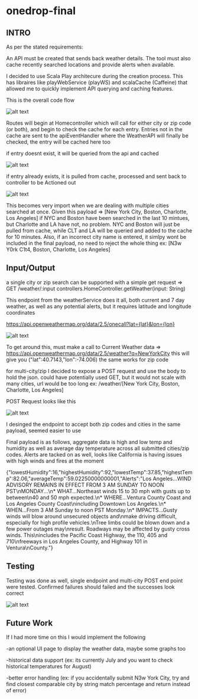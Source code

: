 # onedrop-final

<b>INTRO</b> 
--------------------------------------------------------------------------------------
As per the stated requirements: 

An API must be created that sends back weather details. The tool must also cache recently searched locations and provide alerts when available.
 
I decided to use Scala Play architecure during the creation process. This has libraires like playWebService (playWS) and scalaCache (Caffeine) that allowed me to quickly implement API querying and caching features.
 
 This is the overall code flow 
  
  ![alt text](https://user-images.githubusercontent.com/26445751/142803412-3afbaa93-d128-44cb-bab5-b72a5ae41f5c.png)
  
  Routes will begin at Homecontroller which will call for either city or zip code (or both), and begin to check the cache for each entry. Entries not in the cache are sent to the apiEventHandler where the WeatherAPI will finally be checked, the entry will be cached here too
  
  if entry doesnt exist, it will be queried from the api and cached
  
  ![alt text](https://user-images.githubusercontent.com/26445751/142804539-e5876057-8b84-4995-bddb-8a7840bc9e43.png)
  
  if entry already exists, it is pulled from cache, processed and sent back to controller to be Actioned out
  
  ![alt text](https://user-images.githubusercontent.com/26445751/142804669-2c4f2121-452b-43d7-90f2-62c9a6ec15cd.png)
   
   
   This becomes very import when we are dealing with multiple cities searched at once. Given this payload
    => [New York City, Boston, Charlotte, Los Angeles]
    if NYC and Boston have been searched in the last 10 mintues, but Charlotte and LA have not, no problem. NYC and Boston will just be pulled from cache, while CLT and LA will be queried and added to the cache for 10 minutes. Also, if an incorrect city name is entered, it simlpy wont be included in the final payload, no need to reject the whole thing
    ex: [N3w Y0rk C1t4, Boston, Charlotte, Los Angeles]
  
   
  <b>Input/Output</b> 
  --------------------------------------------------------------------------------------------- 
  
  a single city or zip search can be supported with a simple get request 
  => GET     /weather/:input  controllers.HomeController.getWeather(input: String)
  
  This endpoint from the weatherService does it all, both current and 7 day weather, as well as any potential alerts, but it requires latitude and longitude coordinates 

  https://api.openweathermap.org/data/2.5/onecall?lat={lat}&lon={lon}

![alt text](https://user-images.githubusercontent.com/26445751/142801901-e2097151-5205-4195-b660-1a02522fa861.png)


To get around this, must make a call to Current Weather data
 => https://api.openweathermap.org/data/2.5/weather?q=NewYorkCity
   this will give you ("lat":40.7143,"lon":-74.006) the same works for zip code
  
  for multi-city/zip I decided to expose a POST request and use the body to hold the json.
  could have potentially used GET, but it would not scale with many cities, url would be too long
  ex: /weather/[New York City, Boston, Charlotte, Los Angeles]
  
  POST Request looks like this
  
  ![alt text](https://user-images.githubusercontent.com/26445751/142803947-7d9e4793-efce-4233-b23f-602f1f244347.png)
  
  I desinged the endpoint to accept both zip codes and cities in the same payload, seemed easier to use
  
  
  
 Final payload is as follows, aggregate data is high and low temp and humidity as well as average day temperature across all submitted cities/zip codes.
 Alerts are tacked on as well, looks like California is having issues with high winds and fires at the moment
 
 {"lowestHumidity":16,"highestHumidity":92,"lowestTemp":37.85,"highestTemp":82.06,"averageTemp":59.02250000000001,"Alerts":"Los Angeles...WIND ADVISORY REMAINS IN EFFECT FROM 3 AM SUNDAY TO NOON PST\nMONDAY...\n* WHAT...Northeast winds 15 to 30 mph with gusts up to between\n40 and 50 mph expected.\n* WHERE...Ventura County Coast and Los Angeles County Coast\nincluding Downtown Los Angeles.\n* WHEN...From 3 AM Sunday to noon PST Monday.\n* IMPACTS...Gusty winds will blow around unsecured objects and\nmake driving difficult, especially for high profile vehicles.\nTree limbs could be blown down and a few power outages may\nresult. Roadways may be affected by gusty cross winds. This\nincludes the Pacific Coast Highway, the 110, 405 and 710\nfreeways in Los Angeles County, and Highway 101 in Ventura\nCounty."}
 
    
  <b>Testing</b>   
  --------------------------------------------------------------------------------------------- 
 
 
 Testing was done as well, single endpoint and multi-city POST end point were tested. Confirmed failures should failed and the successes look correct
 
![alt text](https://user-images.githubusercontent.com/26445751/142805160-62965166-be07-4ca4-a5d3-17ede11ceaa3.png)


 
  <b>Future Work</b> 
  --------------------------------------------------------------------------------------------- 
  
  If I had more time on this I would implement the following
  
  -an optional UI page to display the weather data, maybe some graphs too
  
  -historical data support (ex: its currently July and you want to check historical temperatures for August)
  
  -better error handling (ex: if you accidentally submit N3w York City, try and find closest comparable city by string match percentage and return instead of error)
  
  

